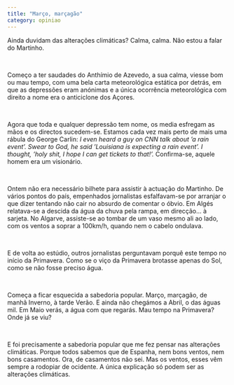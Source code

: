 ```yaml
---
title: "Março, marçagão"
category: opiniao
---
```


Ainda duvidam das alterações climáticas?
Calma, calma. Não estou a falar do Martinho.

<br/>

Começo a ter saudades do Anthímio de Azevedo, a sua calma, viesse bom ou mau tempo, com uma bela carta meteorológica estática por detrás, em que as depressões eram anónimas e a única ocorrência meteorológica com direito a nome era o anticiclone dos Açores.

<br/>

Agora que toda e qualquer depressão tem nome, os media esfregam as mãos e os directos sucedem-se. Estamos cada vez mais perto de mais uma rábula do George Carlin: _I even heard a guy on CNN talk about ’a rain event’. Swear to God, he said ’Louisiana is expecting a rain event’. I thought, ’holy shit, I hope I can get tickets to that!’._ Confirma-se, aquele homem era um visionário.

<br/>

Ontem não era necessário bilhete para assistir à actuação do Martinho. De vários pontos do país, empenhados jornalistas esfalfavam-se por arranjar o que dizer tentando não cair no absurdo de comentar o óbvio. Em Algés relatava-se a descida da água da chuva pela rampa, em direcção... à sarjeta. No Algarve, assiste-se ao tombar de um vaso mesmo ali ao lado, com os ventos a soprar a 100km/h, quando nem o cabelo ondulava.

<br/>

E de volta ao estúdio, outros jornalistas perguntavam porquê este tempo no início da Primavera. Como se o viço da Primavera brotasse apenas do Sol, como se não fosse preciso água.

<br/>

Começa a ficar esquecida a sabedoria popular. Março, marçagão, de manhã Inverno, à tarde Verão. E ainda não chegámos a Abril, o das águas mil. Em Maio verás, a água com que regarás.
Mau tempo na Primavera? Onde já se viu?

<br/>

E foi precisamente a sabedoria popular que me fez pensar nas alterações climáticas.
Porque todos sabemos que de Espanha, nem bons ventos, nem bons casamentos.
Ora, de casamentos não sei. Mas os ventos, esses vêm sempre a rodopiar de ocidente. A única explicação só podem ser as alterações climáticas.